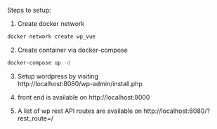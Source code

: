Steps to setup:  
1. Create docker network
```bash
docker network create wp_vue
```

2. Create container via docker-compose
```bash
docker-compose up -d
```

3. Setup wordpress by visiting  
http://localhost:8080/wp-admin/install.php

4. front end is available on http://localhost:8000

5. A list of wp rest API routes are available on http://localhost:8080/?rest_route=/




